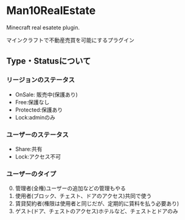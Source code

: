 # Man10RealEstate
Minecraft real esatete plugin.

マインクラフトで不動産売買を可能にするプラグイン

## Type・Statusについて

### リージョンのステータス

- OnSale: 販売中(保護あり)
- Free:保護なし
- Protected:保護あり
- Lock:adminのみ

### ユーザーのステータス

- Share:共有
- Lock:アクセス不可

### ユーザーのタイプ


0. 管理者(全権)ユーザーの追加などの管理もやる
1. 使用者(ブロック、チェスト、ドアのアクセス)共同で使う
2. 賃貸契約者(権限は使用者と同じだが、定期的に賃料を払う必要あり)
3. ゲスト(ドア、チェストのアクセス)ホテルなど、チェストとドアのみ

